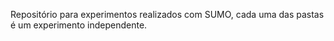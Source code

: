 Repositório para experimentos realizados com SUMO, cada uma das pastas é um experimento independente.
